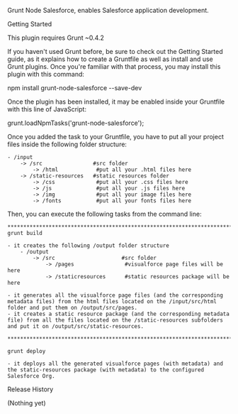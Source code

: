 Grunt Node Salesforce, enables Salesforce application development. 

Getting Started

This plugin requires Grunt ~0.4.2

If you haven't used Grunt before, be sure to check out the Getting Started guide, as it explains how to create a Gruntfile as well as install and use Grunt plugins. Once you're familiar with that process, you may install this plugin with this command:

npm install grunt-node-salesforce --save-dev

Once the plugin has been installed, it may be enabled inside your Gruntfile with this line of JavaScript:

grunt.loadNpmTasks('grunt-node-salesforce');

Once you added the task to your Gruntfile, you have to put all your project files inside the following folder structure:

	- /input
		-> /src 			   #src folder
			-> /html 			#put all your .html files here
		-> /static-resources   #static resources folder
			-> /css 			#put all your .css files here
			-> /js 				#put all your .js files here
			-> /img 			#put all your image files here
			-> /fonts 			#put all your fonts files here


Then, you can execute the following tasks from the command line:

	**************************************************************************************************************************
	grunt build

	- it creates the following /output folder structure
		- /output
			-> /src 			   	    #src folder
				-> /pages 				 #visualforce page files will be here
				-> /staticresources   	 #static resources package will be here

	- it generates all the visualforce page files (and the corresponding metadata files) from the html files located on the /input/src/html folder and put them on /output/src/pages.
	- it creates a static resource package (and the corresponding metadata file) from all the files located on the /static-resources subfolders and put it on /output/src/static-resources.

	**************************************************************************************************************************

	grunt deploy

	- it deploys all the generated visualforce pages (with metadata) and the static-resources package (with metadata) to the configured Salesforce Org.


Release History

(Nothing yet)